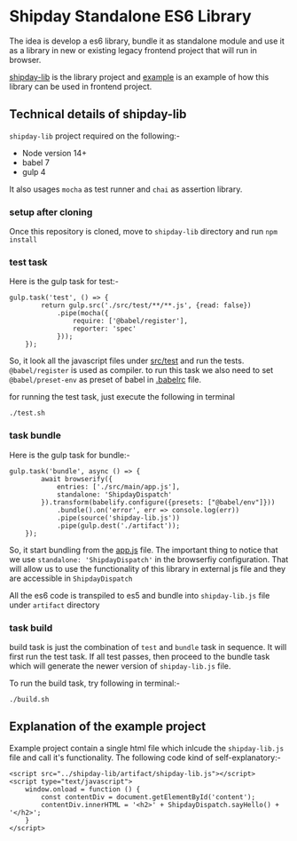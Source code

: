Shipday Standalone ES6 Library
========

The idea is develop a es6 library, bundle it as standalone module and use it as a library in new or existing legacy frontend project that will run in browser.

[shipday-lib](/shipday-lib) is the library project and [example](/example) is an example of how this library can be
used in frontend project.

Technical details of shipday-lib
------

`shipday-lib` project required on the following:-

- Node version 14+
- babel 7
- gulp 4

It also usages `mocha` as test runner and `chai` as assertion library.

### setup after cloning
Once this repository is cloned, move to `shipday-lib` directory and run `npm install`

### test task

Here is the gulp task for test:-
```
gulp.task('test', () => {
        return gulp.src('./src/test/**/**.js', {read: false})
            .pipe(mocha({
                require: ['@babel/register'],
                reporter: 'spec'
            }));
    });
``` 

So, it look all the javascript files under [src/test](shipday-lib/src/test) and run
the tests. `@babel/register` is used as compiler. to run this task we also need to
set `@babel/preset-env` as preset of babel in [.babelrc](shipday-lib/.babelrc) file.

for running the test task, just execute the following in terminal

```
./test.sh
```

### task bundle

Here is the gulp task for bundle:-
```
gulp.task('bundle', async () => {
        await browserify({
            entries: ['./src/main/app.js'],
            standalone: 'ShipdayDispatch'
        }).transform(babelify.configure({presets: ["@babel/env"]}))
            .bundle().on('error', err => console.log(err))
            .pipe(source('shipday-lib.js'))
            .pipe(gulp.dest('./artifact'));
    });
```

So, it start bundling from the [app.js](/shipday-lib/src/main/app.js) file. The important thing to notice
that we use `standalone: 'ShipdayDispatch'` in the browserfiy configuration. That will allow us to use the
functionality of this library in external js file and they are accessible in `ShipdayDispatch`

All the es6 code is transpiled to es5 and bundle into `shipday-lib.js` file under `artifact` directory

### task build

build task is just the combination of `test` and `bundle` task in sequence. It will first run the test task.
If all test passes, then proceed to the bundle task which will generate the newer version of `shipday-lib.js` file.

To run the build task, try following in terminal:-
```
./build.sh
```

Explanation of the example project
-----------

Example project contain a single html file which inlcude the `shipday-lib.js` file and call it's functionality.
The following code kind of self-explanatory:-
```
<script src="../shipday-lib/artifact/shipday-lib.js"></script>
<script type="text/javascript">
    window.onload = function () {
        const contentDiv = document.getElementById('content');
        contentDiv.innerHTML = '<h2>' + ShipdayDispatch.sayHello() + '</h2>';
    }
</script>
```